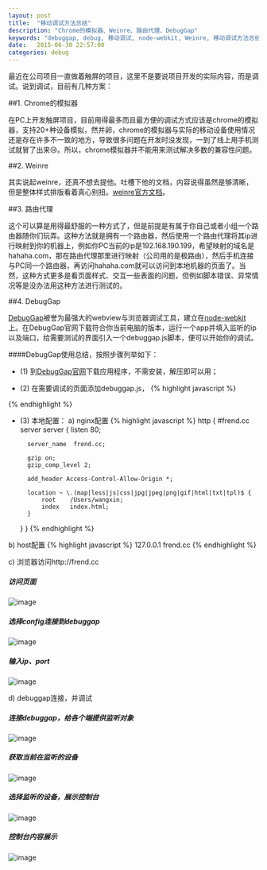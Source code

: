 ```yaml
---
layout: post
title:  "移动调试方法总结"
description: "Chrome的模拟器、Weinre、路由代理、DebugGap"
keywords: "debuggap, debug, 移动调试, node-webkit, Weinre, 移动调试方法总结"
date:   2015-06-30 22:57:00
categories: debug
---
```


最近在公司项目一直做着触屏的项目，这里不是要说项目开发的实际内容，而是调试。说到调试，目前有几种方案：

##1. Chrome的模拟器

在PC上开发触屏项目，目前用得最多而且最方便的调试方式应该是chrome的模拟器，支持20+种设备模拟，然并卵，chrome的模拟器与实际的移动设备使用情况还是存在许多不一致的地方，导致很多问题在开发时没发现，一到了线上用手机测试就冒了出来😢。所以，chrome模拟器并不能用来测试解决多数的兼容性问题。

##2. Weinre

其实说起weinre，还真不想去提他。吐槽下他的文档，内容说得虽然是够清晰，但是整体样式排版看着真心别扭。[weinre官方文档](http://people.apache.org/~pmuellr/weinre/docs/latest/)。

##3. 路由代理

这个可以算是用得最舒服的一种方式了，但是前提是有属于你自己或者小组一个路由器随你们玩弄。这种方法就是拥有一个路由器，然后使用一个路由代理将其ip进行映射到你的机器上，例如你PC当前的ip是192.168.190.199，希望映射的域名是hahaha.com，那在路由代理那里进行映射（公司用的是极路由），然后手机连接与PC同一个路由器，再访问hahaha.com就可以访问到本地机器的页面了。当然，这种方式更多是看页面样式、交互一些表面的问题，但例如脚本错误、异常情况等是没办法用这种方法进行测试的。

##4. DebugGap

[DebugGap](http://www.debuggap.com/)被誉为最强大的webview与浏览器调试工具，建立在[node-webkit](https://github.com/nwjs/nw.js)上。在DebugGap官网下载符合你当前电脑的版本，运行一个app并填入监听的ip以及端口，给需要测试的界面引入一个debuggap.js脚本，便可以开始你的调试。

####DebugGap使用总结，按照步骤列举如下：

- (1) 到[DebugGap官网](http://www.debuggap.com/)下载应用程序，不需安装，解压即可以用；

- (2) 在需要调试的页面添加debuggap.js，
{% highlight javascript %}
<script src="//frend.cc/debug/debuggap.js"></script>
{% endhighlight %}

- (3) 本地配置：
a) nginx配置
{% highlight javascript %}
http {
    #frend.cc server
    server {
        listen       80;

        server_name  frend.cc;

        gzip on;
        gzip_comp_level 2;

        add_header Access-Control-Allow-Origin *;
		
        location ~ \.(map|less|js|css|jpg|jpeg|png|gif|html|txt|tpl)$ {
            root    /Users/wangxin;
            index   index.html;
        }
    }
}
{% endhighlight %}

b) host配置
{% highlight javascript %}
127.0.0.1   frend.cc
{% endhighlight %}

c) 浏览器访问http://frend.cc
<br/>

##### 访问页面
![image](https://frender.github.io/blog/images/post/debuggap/browser-step1.png)

##### 选择config连接到debuggap
![image](https://frender.github.io/blog/images/post/debuggap/browser-step2.png) 

##### 输入ip、port
![image](https://frender.github.io/blog/images/post/debuggap/browser-step3.png)

d) debuggap连接，并调试
<br/>

##### 连接debuggap，给各个端提供监听对象
![image](https://frender.github.io/blog/images/post/debuggap/debuggap-step1.png) 

##### 获取当前在监听的设备
![image](https://frender.github.io/blog/images/post/debuggap/debuggap-step2.png) 

##### 选择监听的设备，展示控制台
![image](https://frender.github.io/blog/images/post/debuggap/debuggap-step3.png)

##### 控制台内容展示 
![image](https://frender.github.io/blog/images/post/debuggap/debuggap-step4.png) 


